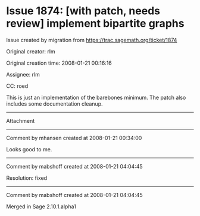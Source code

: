 # Issue 1874: [with patch, needs review] implement bipartite graphs

Issue created by migration from https://trac.sagemath.org/ticket/1874

Original creator: rlm

Original creation time: 2008-01-21 00:16:16

Assignee: rlm

CC:  roed

This is just an implementation of the barebones minimum. The patch also includes some documentation cleanup.


---

Attachment


---

Comment by mhansen created at 2008-01-21 00:34:00

Looks good to me.


---

Comment by mabshoff created at 2008-01-21 04:04:45

Resolution: fixed


---

Comment by mabshoff created at 2008-01-21 04:04:45

Merged in Sage 2.10.1.alpha1
